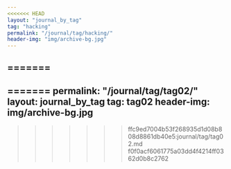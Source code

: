 ```yaml
---
<<<<<<< HEAD
layout: "journal_by_tag"
tag: "hacking"
permalink: "/journal/tag/hacking/"
header-img: "img/archive-bg.jpg"
---
```

=======
---

=======
permalink: "/journal/tag/tag02/"
layout: journal_by_tag
tag: tag02
header-img: img/archive-bg.jpg
---

>>>>>>> ffc9ed7004b53f268935d1d08b808d8861db40e5:journal/tag/tag02.md
>>>>>>> f0f0acf6061775a03dd4f4214ff0362d0b8c2762
